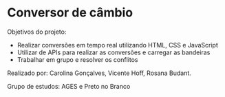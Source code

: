 # Conversor de câmbio

Objetivos do projeto: 
- Realizar conversões em tempo real utilizando HTML, CSS e JavaScript
- Utilizar de APIs para realizar as conversões e carregar as bandeiras
- Trabalhar em grupo e resolver os conflitos

Realizado por: Carolina Gonçalves, Vicente Hoff, Rosana Budant.

Grupo de estudos: AGES e Preto no Branco
